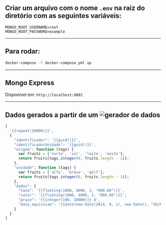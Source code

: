 ## Criar um arquivo com o nome `.env` na raiz do diretório com as seguintes variáveis:

```
MONGO_ROOT_USERNAME=root
MONGO_ROOT_PASSWORD=example
```

---

## Para rodar:

```sh
docker-compose -f docker-compose.yml up
```

---

## Mongo Express

Disponível em:  `http://localhost:8081`

---

## Dados gerados a partir de um ![gerador de dados](https://www.json-generator.com/)

```js
[
  '{{repeat(10000)}}',
  {
    "identificador": '{{guid()}}',
    "identificadorUnidade": '{{guid()}}',
    "origem": function (tags) {
      var fruits = ['norte', 'sul', 'leste', 'oeste'];
      return fruits[tags.integer(0, fruits.length - 1)];
    },
    "unidade": function (tags) {
      var fruits = ['alfa', 'bravo', 'golf'];
      return fruits[tags.integer(0, fruits.length - 1)];
    },
    "dados": {
      "taxa": '{{floating(1000, 4000, 2, "000,00")}}',
      "valor": '{{floating(1000, 4000, 2, "000,00")}}',
      "prazo": '{{integer(100, 10000)}} d',
      "data_aquisicao": '{{date(new Date(2014, 0, 1), new Date(), "dd/MM/YYYY")}}'
    }
  }
]
```


